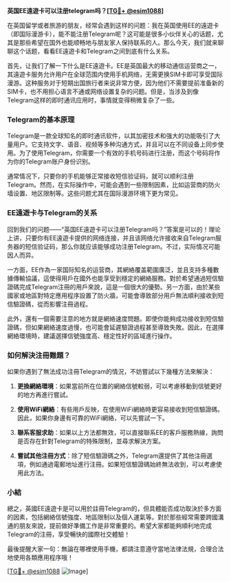 **英国EE遠遊卡可以注册telegram吗？[[TG💪+ @esim1088](https://t.me/s/esim1088)]**

在英国留学或者旅游的朋友，经常会遇到这样的问题：我在英国使用EE的遠遊卡（即国际漫游卡），能不能注册Telegram呢？这可能是很多小伙伴关心的话题，尤其是那些希望在国外也能顺畅地与朋友家人保持联系的人。那么今天，我们就来聊聊这个话题，看看EE遠遊卡和Telegram之间到底有什么关系。

首先，让我们了解一下什么是EE遠遊卡。EE是英国最大的移动通信运营商之一，其遠遊卡服务允许用户在全球范围内使用手机网络，无需更换SIM卡即可享受国际漫游。这种服务对于短期出国旅行者来说非常方便，因为他们不需要提前准备新的SIM卡，也不用担心语言不通或网络设置复杂的问题。但是，当涉及到像Telegram这样的即时通讯应用时，事情就变得稍微复杂了一些。

### Telegram的基本原理

Telegram是一款全球知名的即时通讯软件，以其加密技术和强大的功能吸引了大量用户。它支持文字、语音、视频等多种沟通方式，并且可以在不同设备上同步使用。为了使用Telegram，你需要一个有效的手机号码进行注册，而这个号码将作为你的Telegram账户身份识别。

通常情况下，只要你的手机能够正常接收短信验证码，就可以顺利注册Telegram。然而，在实际操作中，可能会遇到一些限制因素，比如运营商的防火墙设置、地区限制等。这些问题尤其在国际漫游环境下更为常见。

### EE遠遊卡与Telegram的关系

回到我们的问题——“英国EE遠遊卡可以注册Telegram吗？”答案是可以的！理论上讲，只要你有EE遠遊卡提供的网络连接，并且该网络允许接收来自Telegram服务器的短信验证码，那么你就应该能够成功注册Telegram。不过，实际情况可能因人而异。

一方面，EE作為一家国际知名的运营商，其網絡覆盖範圍廣泛，並且支持多種數據傳輸協議，這使得用戶在國外也能享受到穩定的網絡服務。對於希望通過短信驗證碼完成Telegram注冊的用戶來說，這是一個很大的優勢。另一方面，由於某些國家或地區對特定應用程序設置了防火牆，可能會導致部分用戶無法順利接收到短信驗證碼，從而影響注冊過程。

此外，還有一個需要注意的地方就是網絡速度問題。即使你能夠成功接收到短信驗證碼，但如果網絡速度過慢，也可能會延遲驗證過程甚至導致失敗。因此，在選擇網絡環境時，建議選擇信號強度高、穩定性好的區域進行操作。

### 如何解決注冊難題？

如果你遇到了無法成功注冊Telegram的情況，不妨嘗試以下幾種方法來解決：

1. **更換網絡環境**：如果當前所在位置的網絡信號較弱，可以考慮移動到信號更好的地方再進行嘗試。
   
2. **使用WiFi網絡**：有些用戶反映，在使用WiFi網絡時更容易接收到短信驗證碼。因此，如果你身邊有可靠的WiFi網絡，可以先嘗試一下。

3. **聯系客服求助**：如果以上方法都無效，可以直接聯系EE的客戶服務熱線，詢問是否存在針對Telegram的特殊限制，並尋求解決方案。

4. **嘗試其他注冊方式**：除了短信驗證碼之外，Telegram還提供了其他注冊選項，例如通過電郵地址進行注冊。如果短信驗證碼始終無法收到，可以考慮使用此方法。

### 小結

總之，英國EE遠遊卡是可以用於註冊Telegram的，但具體能否成功取決於多方面的因素，包括網絡信號強度、地區限制以及個人運氣等。對於那些經常需要跨國溝通的朋友來說，提前做好準備工作是非常重要的。希望大家都能夠順利地完成Telegram的注冊，享受暢快的國際社交體驗！

最後提醒大家一句：無論在哪裡使用手機，都請注意遵守當地法律法規，合理合法地使用各類應用程序哦！

[[TG💪+ @esim1088](https://t.me/s/esim1088) ![Image](https://i.postimg.cc/4NQfJmqS/Snipaste-2025-05-13-00-14-12.png)]